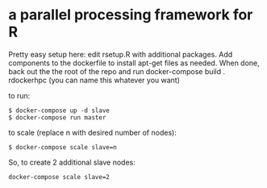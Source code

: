 # a parallel processing framework for R

Pretty easy setup here:  edit rsetup.R with additional packages. Add components to the dockerfile to install apt-get files as needed. When done, back out the the root of the repo and run docker-compose build . rdockerhpc
(you can name this whatever you want)


to run: 
```{bash}
$ docker-compose up -d slave
$ docker-compose run master
```

to scale (replace n with desired number of nodes): 

```{bash}
$ docker-compose scale slave=n
```

So, to create 2 additional slave nodes: 

```{bash}
docker-compose scale slave=2
```


